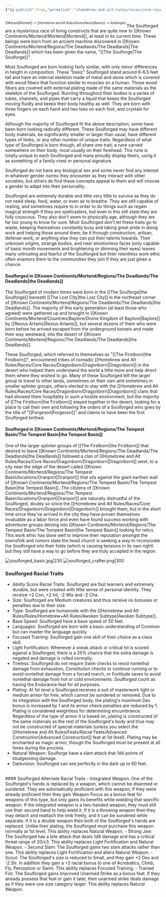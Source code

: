 ```yaml
---
{"dg-publish":true,"permalink":"/homebrew-and-alt-rules/races/core-races/soulforged/"}
---
```


<sup><sup>[[Mistveil\|Mistveil]] → [[Homebrew and Alt Rules/Races/Races\|Races]] → Soulforged</sup></sup>
The Soulforged are a mysterious race of living constructs that are quite new to [[Known Continents/Mortend/Mortend\|Mortend]], at least in its current time. These beings were born from an ancient machine discovered in [[Known Continents/Mortend/Regions/The Deadlands/The Deadlands\|The Deadlands]] which has been given the name, "[[The Soulforge\|The Soulforge]]".

Most Soulforged are born looking fairly similar, with only minor differences in height in composition. These "basic" Soulforged stand around 6-6.5 feet tall and have an internal skeleton made of metal and stone which is covered with wood fibers that function similar to muscles on a human. Those wood fibers are covered with external plating made of the same materials as the skeleton of the Soulforged. Running throughout their bodies is a series of tubes, channels, and pipes that carry a liquid that keeps the Soulforged moving fluidly and keeps their body healthy as well. They are born with three fingers on each hand and two toes on each foot, and crystals for eyes. 

Although the majority of Soulforged fit the above description, some have been born looking radically different. These Soulforged may have different body materials, be significantly smaller or larger than usual, have different types of limbs, or any other number of unique traits. Regardless of what type of Soulforged is born though, all share one trait; a rune carved somewhere on their body, most usually on their forehead. This rune is totally unique to each Soulforged and many proudly display theirs, using it as something of a family crest or personal signature.

Soulforged do not have any biological sex and some never find any interest in whatever gender norms they encounter as they interact with other societies, but others do find these concepts appeal to them and will choose a gender to adapt into their personality.

Soulforged are extremely durable and little very little to survive as they do not need sleep, food, water, or even air to breathe. They are still capable of resting, and sometimes require to in order to do things such as regain magical strength if they are spellcasters, but even in this still state they are fully couscous. They also don't seem to physically age, although they are far too young to know for sure. Most Soulforged don't let these traits go to waste, keeping themselves constantly busy and taking great pride in doing work and helping those around them; be it through construction, artisan, defense work, or anything else they can put their talents towards. Their unknown origins, strange bodies, and near emotionless faces (only capable of basic month movements and brightening or dimming their eyes) leaves many untrusting and fearful of the Soulforged but their relentless work ethic often enamors them to the communities they join if they are just given a chance. 
#### Soulforged in [[Known Continents/Mortend/Regions/The Deadlands/The Deadlands\|the Deadlands]]
The Soulforged of modern times were born in the [[The Soulforge\|the Soulforge]] beneath [[The Lost City\|the Lost City]] in the northeast corner of [[Known Continents/Mortend/Regions/The Deadlands/The Deadlands\|the Deadlands]]. The majority of this early generation (at least those who agreed) were gathered up and brought to [[Known Continents/Mortend/Countries/Baylore/Divine Kingdom of Baylore\|Baylore]] by [[Rexius Artanis\|Rexius Artanis]], but several dozens of them who were born before he arrived escaped from the underground tunnels and made their way westward, into the desert of [[Known Continents/Mortend/Regions/The Deadlands/The Deadlands\|the Deadlands]]. 

These Soulforged, which referred to themselves as "[[The Firstborn\|the Firstborn]]", encountered tribes of nomadic [[Homebrew and Alt Rules/Races/Core Races/Dragonborn/Dragonborn\|Dragonborn]] in the desert who helped them understand the world a little more and help direct them where they wished to go. Many of these Soulforged left the larger group to travel to other lands, sometimes on their own and sometimes in smaller splinter groups, others elected to stay with the [[Homebrew and Alt Rules/Races/Core Races/Dragonborn/Dragonborn\|Dragonborn]] clans that had showed them hospitality in such a hostile environment, but the majority of [[The Firstborn\|the Firstborn]] stayed together in the desert, looking for a place to call their own and following the orders of a Soulforged who goes by the title of "[[Forgeson\|Forgeson]]" and claims to have been the first Soulforged birthed.

#### Soulforged in [[Known Continents/Mortend/Regions/The Tempest Basin/The Tempest Basin\|the Tempest Basin]]
One of the larger splinter groups of [[The Firstborn\|the Firstborn]] that desired to leave [[Known Continents/Mortend/Regions/The Deadlands/The Deadlands\|the Deadlands]] followed a clan of [[Homebrew and Alt Rules/Races/Core Races/Dragonborn/Dragonborn\|Dragonborn]] west, to a city near the edge of the desert called [[Known Continents/Mortend/Regions/The Tempest Basin/locations/Oranport\|Oranport]] that sits against the giant earthen wall of [[Known Continents/Mortend/Regions/The Tempest Basin/The Tempest Basin\|the Tempest Basin]]. The citizens of [[Known Continents/Mortend/Regions/The Tempest Basin/locations/Oranport\|Oranport]] are naturally distrustful of the Soulforged, doubly so since the [[Homebrew and Alt Rules/Races/Core Races/Dragonborn/Dragonborn\|Dragonborn]] brought them, but in the short time since they've arrived in the city they have proven themselves invaluable as a labor force and even have found success working with adventurer groups delving into [[Known Continents/Mortend/Regions/The Tempest Basin/The Tempest Basin\|the Tempest Basin]] looking for relics. This work ethic has done well to improve their reputation amongst the townsfolk and rumors state the head church is seeking a way to incorporate the Soulforged into their folds (which is causing tensions in its own right) but they still have a way to go before they are truly accepted in the region.

![soulforged_basic.jpg|230](/img/user/Attachments/soulforged_basic.jpg) ![soulforged_crafter.png|300](/img/user/Attachments/soulforged_crafter.png)
### Soulforged Racial Traits
- Ability Score Racial Traits: Soulforged are fast learners and extremely durable, but were created with little sense of personal identity. They receive +2 Con, +2 Int, -2 Wis and -2 Cha.
- Size: Soulforged are Medium creatures and thus receive no bonuses or penalties due to their size.
- Type: Soulforged are humanoids with the [[Homebrew and Alt Rules/Rules/Homebrew+Alt Rules/Awoken Subtype\|Awoken Subtype]].
- Base Speed: Soulforged have a base speed of 30 feet.
- Languages: Soulforged are born with a basic understanding of Common but can master the language quickly.
- Focused Training: Soulforged gain one skill of their choice as a class skill.
- Light Fortification: Whenever a sneak attack or critical hit is scored against a Soulforged, there is a 25% chance that the extra damage is negated and damage is rolled normally.
- Tireless: Soulforged do not require Swim checks to resist nonlethal damage from exhaustion, Constitution checks to continue running or to avoid nonlethal damage from a forced march, or Fortitude saves to avoid nonlethal damage from hot or cold environments. Soulforged count as having the Endurance feat for all purposes.
- Plating: At 1st level a Soulforged receives a suit of masterwork light or medium armor for free, which cannot be sundered or removed. Due to its integration with the Soulforged body, the plating's maximum Dex bonus is increased by 1 and its armor check penalties are reduced by 1. Plating is considered weightless for determining encumbrance. Regardless of the type of armor it is based on, plating is constructed of the same materials as the rest of the Soulforged's body and thus may not be constructed of special materials (unless you select the [[Homebrew and Alt Rules/Feats/Racial Feats/Advanced Construction\|Advanced Construction]] feat at 1st level). Plating may be enchanted as magic armor, though the Soulforged must be present at all times during the process.
- Natural Weapon: Soulforge have a slam attack that 1d4 points of bludgeoning damage.
- Darkvision: Soulforged can see perfectly in the dark up to 60 feet.
<br>
#### Soulforged Alternate Racial Traits
- Integrated Weapon: One of the Soulforged's hands is replaced by a weapon, which cannot be disarmed or sundered. They are automatically proficient with this weapon; if they were already proficient then they gain Weapon Focus as a bonus feat for weapons of this type, but only gains its benefits while wielding that specific weapon. If the integrated weapon is a two-handed weapon, they must still use their second hand to help wield it. If it is a throwing weapon then they may detach and reattach the limb freely, and it can be sundered while separate. If it is a double weapon then both of the Soulforged's hands are replaced. Unlike their plating, the Soulforged must purchase this weapon normally at 1st level. This ability replaces Natural Weapon.
- Strong Jaw: The Soulforged has a bite attack that deals 1d6 damage and has a critical threat range of 20/x3. This ability replaces Light Fortification and Natural Weapon.
- Second Slam: The Soulforged gains two slam attacks rather than one. This ability replaces Light Fortification and alters Natural Weapon.
- Scout: The Soulforged's size is reduced to Small, and they gain +2 Dex and -2 Str. In addition they gain a +2 racial bonus to one of Acrobatics, Climb, Fly, Perception or Swim. This ability replaces Focused Training.
- Trained Fist: The Soulforged gains Improved Unarmed Strike as a bonus feat. If they already possess that feat or gain it later, their unarmed strike deals damage as if they were one size category larger. This ability replaces Natural Weapon.
